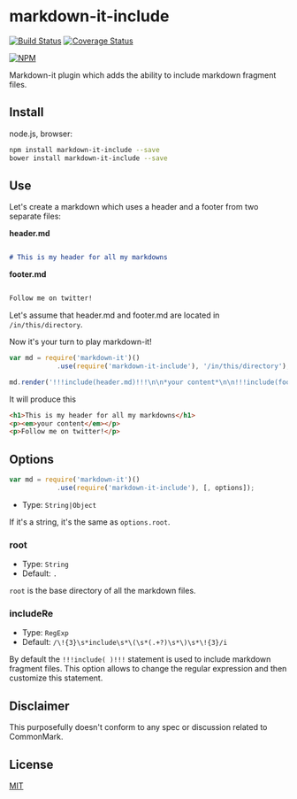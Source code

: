 # markdown-it-include

[![Build Status](https://travis-ci.org/camelaissani/markdown-it-include.svg?branch=master)](https://travis-ci.org/camelaissani/markdown-it-include) [![Coverage Status](https://coveralls.io/repos/github/camelaissani/markdown-it-include/badge.svg?branch=master)](https://coveralls.io/github/camelaissani/markdown-it-include?branch=master)

[![NPM](https://nodei.co/npm/markdown-it-include.png)](https://npmjs.org/package/markdown-it-include)

Markdown-it plugin which adds the ability to include markdown fragment files.

## Install

node.js, browser:

```bash
npm install markdown-it-include --save
bower install markdown-it-include --save
```

## Use

Let's create a markdown which uses a header and a footer from two separate files:

**header.md**

```markdown

# This is my header for all my markdowns

```

**footer.md**

```markdown

Follow me on twitter!

```

Let's assume that header.md and footer.md are located in `/in/this/directory`.


Now it's your turn to play markdown-it!

```js
var md = require('markdown-it')()
            .use(require('markdown-it-include'), '/in/this/directory');

md.render('!!!include(header.md)!!!\n\n*your content*\n\n!!!include(footer.md)!!!');
```

It will produce this

```html
<h1>This is my header for all my markdowns</h1>
<p><em>your content</em></p>
<p>Follow me on twitter!</p>
```

## Options

```js
var md = require('markdown-it')()
            .use(require('markdown-it-include'), [, options]);
```

* Type: `String|Object`

If it's a string, it's the same as `options.root`.

### root
* Type: `String`
* Default: `.`

`root` is the base directory of all the markdown files.

### includeRe
* Type: `RegExp`
* Default: `/\!{3}\s*include\s*\(\s*(.+?)\s*\)\s*\!{3}/i`

By default the `!!!include( )!!!` statement is used to include markdown fragment files. This option allows to change the regular expression and then customize this statement.

## Disclaimer

This purposefully doesn't conform to any spec or discussion related to CommonMark.

## License

[MIT](https://github.com/camelaissani/markdown-it-include/blob/master/LICENSE)
